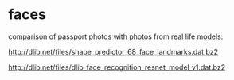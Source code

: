 # faces
comparison of passport photos with photos from real life
models:


http://dlib.net/files/shape_predictor_68_face_landmarks.dat.bz2


http://dlib.net/files/dlib_face_recognition_resnet_model_v1.dat.bz2
